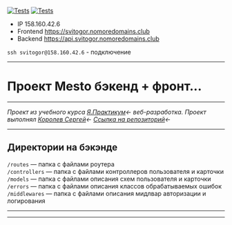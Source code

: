 [![Tests](../../actions/workflows/tests-13-sprint.yml/badge.svg)](../../actions/workflows/tests-13-sprint.yml) [![Tests](../../actions/workflows/tests-14-sprint.yml/badge.svg)](../../actions/workflows/tests-14-sprint.yml)

* IP 158.160.42.6
* Frontend https://svitogor.nomoredomains.club
* Backend https://api.svitogor.nomoredomains.club

`ssh svitogor@158.160.42.6` - подключение

---
# Проект Mesto бэкенд + фронт...
---

_Проект из учебного курса [Я.Практикум](https://practicum.yandex.ru/)← веб-разработка._
_Проект выполнял [Королев Сергей](https://vk.com/id46453265)←_
_[Ссылка на репозиторий](https://github.com/1SergeyKorolev1/express-mesto-gha)←_

---
## Директории на бэкэнде

`/routes` — папка с файлами роутера  
`/controllers` — папка с файлами контроллеров пользователя и карточки   
`/models` — папка с файлами описания схем пользователя и карточки  
`/errors` — папка с файлами описания классов обрабатываемых ошибок 
`/middlewares` — папка с файлами описания мидлвар авторизации и логирования

---
---
